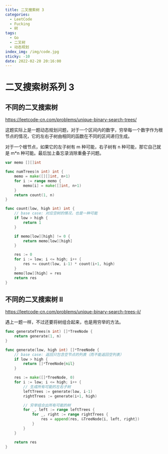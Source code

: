 ```yaml
---
title: 二叉搜索树 3
categories:
  - LeetCode
  - Fucking
  - 树
tags:
  - Go
  - 二叉树
  - 动态规划
index_img: /img/code.jpg
sticky: -10
date: 2022-02-20 20:16:00
---
```


# 二叉搜索树系列 3

## 不同的二叉搜索树

https://leetcode-cn.com/problems/unique-binary-search-trees/

这题实际上是一题动态规划问题，对于一个区间内的数字，穷举每一个数字作为根节点的情况，它的左右子树由相同的函数在不同的区间递归生成。

对于一个根节点，如果它的左子树有 m 种可能，右子树有 n 种可能，那它自己就是 m*n 种可能。最后加上备忘录消除重叠子问题。

```go
var memo [][]int

func numTrees(n int) int {
    memo = make([][]int, n+1)
    for i := range memo {
        memo[i] = make([]int, n+1)
    }
    return count(1, n)
}

func count(low, high int) int {
    // base case: 对应空树的情况，也是一种可能
    if low > high {
        return 1
    }

    if memo[low][high] != 0 {
        return memo[low][high]
    }

    res := 0
    for i := low; i <= high; i++ {
        res += count(low, i-1) * count(i+1, high)
    }
    memo[low][high] = res
    return res
}
```

## 不同的二叉搜索树 II

https://leetcode-cn.com/problems/unique-binary-search-trees-ii/

遇上一题一样，不过还要将树组合起来，也是用穷举的方法。

```go
func generateTrees(n int) []*TreeNode {
    return generate(1, n)
}

func generate(low, high int) []*TreeNode {
    // base case: 返回只包含空节点的列表（而不能返回空列表）
    if low > high {
        return []*TreeNode{nil}
    }

    res := make([]*TreeNode, 0)
    for i := low; i <= high; i++ {
        // 生成所有可能的左右子树
        leftTrees := generate(low, i-1)
        rightTrees := generate(i+1, high)

        // 穷举组合出所有可能的树
        for _, left := range leftTrees {
            for _, right := range rightTrees {
                res = append(res, &TreeNode{i, left, right})
            }
        }
    }

    return res
}
```
